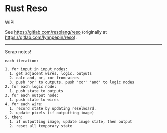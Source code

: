 # Rust Reso

WIP! 

See https://gitlab.com/resolang/reso (originally at https://gitlab.com/lynnpepin/reso).


--- 

Scrap notes!

```
each iteration:

1. for input in input_nodes:
  1. get adjacent wires, logic, outputs
  2. calc and, or, xor from wires
  3. push 'or' to outputs, push 'xor' 'and' to logic nodes
2. for each logic node:
  1. push state to outputs
3. for each output node:
  1. push state to wires
4. for each wire:
  1. record state by updating reselboard.
  2. update pixels (if outputting image)
5. then:
  1. if outputting image, update image state, then output
  2. reset all temporary state
```
